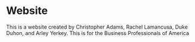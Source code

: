 Website
=======
This is a website created by Christopher Adams, Rachel Lamancusa, Duke Duhon, and Arley Yerkey. This is for the Business Professionals of America
